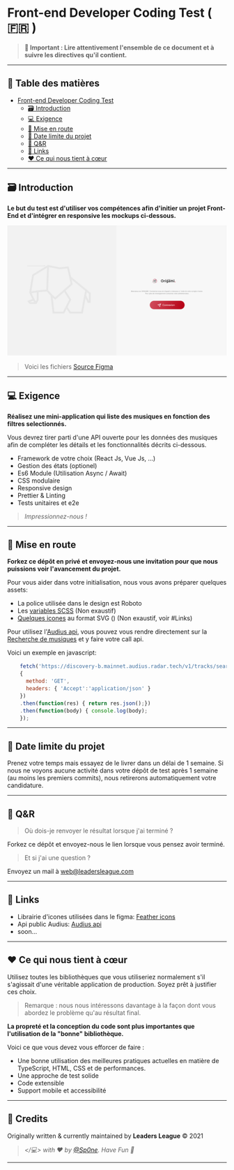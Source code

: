 # Front-end Developer Coding Test ( 🇫🇷 )

> **🚨 Important : Lire attentivement l'ensemble de ce document et à suivre les directives qu'il contient.**



---



## 📌 Table des matières


- [Front-end Developer Coding Test](#front-end-developer-coding-test)
    + [🗃 Introduction](#-introduction)
    + [💻 Exigence](#-exigence)
    + [🥑 Mise en route](#-mise-en-route)
    + [🧐 Date limite du projet](#-date-limite-du-projet)
    + [💬 Q&R](#-qr)
    + [🔗 Links](#-links)
    + [❤️ Ce qui nous tient à cœur](#-ce-qui-nous-tient--cur)



---



## 🗃 Introduction

**Le but du test est d'utiliser vos compétences afin d'initier un projet Front-End et d'intégrer en responsive les mockups ci-dessous.**


![Screen Starter][screen]


> Voici les fichiers [Source Figma][figma-bo]



---



## 💻 Exigence

**Réalisez une mini-application qui liste des musiques en fonction des filtres selectionnés.**

Vous devrez tirer parti d'une API ouverte pour les données des musiques afin de compléter les détails et les fonctionnalités décrits ci-dessous.


- Framework de votre choix (React Js, Vue Js, ...)
- Gestion des états (optionel)
- Es6 Module (Utilisation Async / Await)
- CSS modulaire
- Responsive design
- Prettier & Linting
- Tests unitaires et e2e

> _Impressionnez-nous !_




---




## 🥑 Mise en route


**Forkez ce dépôt en privé et envoyez-nous une invitation pour que nous puissions voir l'avancement du projet.**

Pour vous aider dans votre initialisation, nous vous avons préparer quelques assets:

- La police utilisée dans le design est Roboto
- Les [variables SCSS](/assets/scss) (Non exaustif)
- [Quelques icones](/assets/svg) au format SVG () (Non exaustif, voir #Links)

Pour utilisez l'[Audius api][audius-api], vous pouvez vous rendre directement sur la [Recherche de musiques][audius-search] et y faire votre call api.

Voici un exemple en javascript:

```javascript
    fetch('https://discovery-b.mainnet.audius.radar.tech/v1/tracks/search?query=baauer b2b&app_name=EXAMPLEAPP',
    {
      method: 'GET',
      headers: { 'Accept':'application/json' }
    })
    .then(function(res) { return res.json();})
    .then(function(body) { console.log(body);
    });
```


---




## 🧐 Date limite du projet

Prenez votre temps mais essayez de le livrer dans un délai de 1 semaine. 
Si nous ne voyons aucune activité dans votre dépôt de test après 1 semaine (au moins les premiers commits), nous retirerons automatiquement votre candidature.




---




## 💬 Q&R

> Où dois-je renvoyer le résultat lorsque j'ai terminé ?

Forkez ce dépôt et envoyez-nous le lien lorsque vous pensez avoir terminé.

> Et si j'ai une question ?

Envoyez un mail à web@leadersleague.com



---




## 🔗 Links

- Librairie d'icones utilisées dans le figma: [Feather icons][feathericons]
- Api public Audius: [Audius api][audius-api]
- soon...




---



## ❤️ Ce qui nous tient à cœur

Utilisez toutes les bibliothèques que vous utiliseriez normalement s'il s'agissait d'une véritable application de production.
Soyez prêt à justifier ces choix.

> Remarque : nous nous intéressons davantage à la façon dont vous abordez le problème qu'au résultat final.

**La propreté et la conception du code sont plus importantes que l'utilisation de la "bonne" bibliothèque.**

Voici ce que vous devez vous efforcer de faire :

- Une bonne utilisation des meilleures pratiques actuelles en matière de TypeScript, HTML, CSS et de performances.
- Une approche de test solide
- Code extensible
- Support mobile et accessibilité




---




## 🍭 Credits

Originally written & currently maintained by **Leaders League** © 2021

> _</💻> with ❤ by [@Sp0ne][vinces]. Have Fun 🍻_



---



[vinces]: https://vinces.io
[screen]: screenshot/screen-login.png
[figma-bo]: https://www.figma.com/file/UfSE9T3J8mE1evGwJOeubT/LL---Test---Frontend?node-id=0%3A1
[figma-icon]: https://www.figma.com/community/plugin/744047966581015514/Feather-Icons
[feathericons]: https://feathericons.com/
[audius-api]: https://audiusproject.github.io/api-docs/#audius-api-docs
[audius-search]: https://audiusproject.github.io/api-docs/#search-tracks

